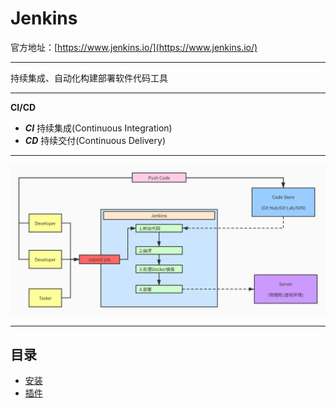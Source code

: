 # Jenkins

官方地址：[https://www.jenkins.io/](https://www.jenkins.io/)
******
持续集成、自动化构建部署软件代码工具
******
**CI/CD**
- ***CI***   持续集成(Continuous Integration) 
- ***CD***  持续交付(Continuous Delivery)
******
![Jenkins](images/jenkins.jpg)
******
## 目录
* [安装](install.md)
* [插件](plugins.md) 
